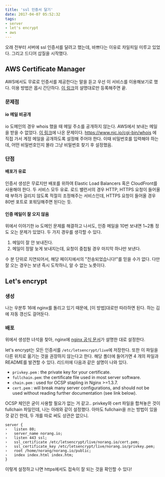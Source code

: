 ```yaml
---
title: 'ssl 인증서 달기'
date: 2017-04-07 05:52:32
tags:
- server
- let's encrypt
- aws
---
```

오래 전부터 서버에 ssl 인증서를 달려고 했는데,
바쁘다는 이유로 차일피일 미루고 있었다.
그리고 드디어 삽질을 시작했다.

<!-- more -->

## AWS Certificate Manager
AWS에서도 무료로 인증서를 제공한다는 말을 듣고 우선 이 서비스를 이용해보기로 했다.
이용 방법은 몹시 간단하다.
[이 링크](https://aws.amazon.com/ko/blogs/korea/new-aws-certificate-manager-deploy-ssltls-based-apps-on-aws/)의 설명대로만 등록해주면 끝.

### 문제점

#### io 메일 비공개
io 도메인의 경우 whois 했을 때 메일 주소를 공개하지 않는다.
AWS에서 보내는 메일을 받을 수 없었다.
[이 링크](https://aws.amazon.com/ko/premiumsupport/knowledge-center/resend-validation-email-io/)에 나온 문제이다.
https://www.nic.io/cgi-bin/whois 에 직접 가서 계정 메일을 공개하도록 설정해 주어야 한다.
이때 비밀번호를 입력해야 하는데, 어떤 비밀번호인지 몰라 그냥 비밀번호 찾기 후 설정했음.

### 단점
#### 배포가 유료
인증서 생성은 무료지만 배포를 위하여 Elastic Load Balancers 혹은 CloudFront를 사용해야 한다.
두 서비스 모두 유료.
로드 밸런서의 경우 HTTP, HTTPS 요청이 들어올 때 부하가 걸리지 않도록 적절히 조정해주는 서비스인데,
HTTPS 요청이 들어올 경우 80번 포트로 포워딩해주면 된다는 듯.

#### 인증 메일이 잘 오지 않음
위에서 이야기한 io 도메인 문제를 해결하고 나서도,
인증 메일을 10번 보내면 1~2통 정도 오는 문제가 있었다.
두 가지 경우를 생각할 수 있다.

1. 메일이 잘 안 보내진다.
1. 메일이 정말 늦게 보내지는데, 요청이 중첩될 경우 마지막 하나만 보낸다.

수 분 단위로 지연되어서, 해당 페이지에서의 "전송되었습니다!"를 믿을 수가 없다.
다만 잘 오는 경우는 보낸 즉시 도착하니, 알 수 없는 노릇이다.

## Let's encrypt
### 생성
나는 우분투 16에 nginx를 돌리고 있기 때문에, [이 방법]대로만 따라하면 된다.
하는 김에 자동 갱신도 걸어둔다.

### 배포
위에서 생성한 녀석을 찾아, nginx에 [nginx 공식 문서](http://nginx.org/en/docs/http/configuring_https_servers.html#single_http_https_server)가 설명한 대로 설정한다.

let's encrypt는 모든 인증서를 `/etc/letsencrypt/live`에 저장한다.
또한 이 파일을 다른 위치로 옮기는 것을 권장하지 않는다고 한다.
해당 폴더에 들어가면 4 개의 파일과 README를 발견할 수 있다.
리드미에 다음과 같은 설명이 나와 있다.

* `privkey.pem`  : the private key for your certificate.
* `fullchain.pem`: the certificate file used in most server software.
* `chain.pem`    : used for OCSP stapling in Nginx >=1.3.7.
* `cert.pem`     : will break many server configurations, and should not be used without reading further documentation (see link below).

OCSP 체인은 굳이 사용할 필요가 없는 거 같고..
privkey와 cert 파일을 합쳐놓은 것이 fullchain 파일인데, 나는 아래와 같이 설정했다.
아마도 fullchain을 쓰는 방법이 있을 것 같긴 한데, 두 개를 따로 써도 상관은 없으니.

```nginx
server {
›   listen 80;
›   server_name norang.io;
›   listen 443 ssl;
›   ssl_certificate /etc/letsencrypt/live/norang.io/cert.pem;
›   ssl_certificate_key /etc/letsencrypt/live/norang.io/privkey.pem;
›   root /home/norang/norang.io/public;
›   index index.html index.htm;
}
```

이렇게 설정하고 나면 https에서도 접속이 잘 되는 것을 확인할 수 있다!
